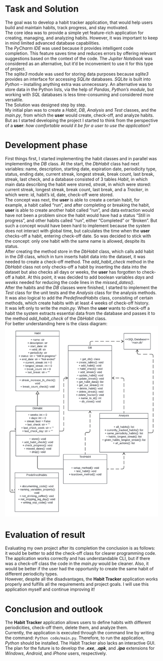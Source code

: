 # Task and Solution

The goal was to develop a habit tracker application, that would help users build and maintain habits, track progress, and stay motivated.<br>
The core idea was to provide a simple yet feature-rich application for creating, managing, and analyzing habits. However, it was important to keep in mind limited advanced database capabilities.<br>
The *PyCharm IDE* was used because it provides intelligent code completion. This feature saves time and reduces errors by offering relevant suggestions based on the context of the code. The *Jupiter Notebook* was considered as an alternative, but it’d be inconvenient to use it for this type of project.<br>
The *sqlite3* module was used for storing data purposes because *sqlite3* provides an interface for accessing *SQLite* databases. *SQLite* is built into *Python* – installing anything extra was unnecessary. An alternative was to store data in the Python lists, via the help of *Pandas*, *Python’s module*, but working with *SQL* databases is less time-consuming and considered more versatile.<br>
The Solution was designed step by step.<br>
My initial plan was to create a *Habit*, *DB*, *Analysis* and *Test* classes, and the *main.py*, from which the **user** would create, check-off, and analyze habits. But as I started developing the project I started to think from the perspective of a **user**: *how comfortable would it be for a user to use the application?*

# Development phase

First things first, I started implementing the habit classes and in parallel was implementing the *DB* class.
At the start, the *DbHabit* class had next variables: name, description, starting date, expiration date, periodicity type, status, ending date, current streak, longest streak, break count, last break, streak, last check, and a database consisted of 3 tables *Habit*, in which main data describing the habit were stored, *streak*, in which were stored: current streak, longest streak, break count, last break, and a *Tracker*, in which were: id, habit’s id, date, check-off were stored.<br>
The concept was next, the **user** is able to create a certain habit, for example, a habit called “run”, and after completing or breaking the habit, **user** is able to create another habit called “run”, and data extraction would have not been a problem since the habit would have had a status “Still in progress”, and other habits called “run”, either “Completed” or “Broken”. But such a concept would have been hard to implement because the system does not interact with global time, but calculates the time when the **user** checks-off a habit, entering check-off date. So was decided to stick with the concept: only one habit with the same name is allowed, despite its status.<br>
After creating the method store in the *DbHabit* class, which calls add habit in the *DB* class, which in turn inserts habit data into the dataset, it was needed to create a check-off method. The *add_habit_check* method in the *DbHabit* class not only checks-off a habit by inserting the data into the dataset but also checks all days or weeks, the **user** has forgotten to check-off a habit. At this point, it was decided to add boolean variables *days* and *weeks* needed for reducing the code lines in the *missed_dates()*.<br>
After the habits and the *DB* classes were finished, I started to implement the *Test* class for the unit tests and the *Analysis* class for the analysis methods. It was also logical to add the *PredefinedHabits* class, consisting of certain methods, which create habits with at least 4 weeks of check-off history.<br>
It was left only to write the *main.py*. When the **user** wants to check-off a habit the system extracts essential data from the database and passes it to the method *add_habit_check* of the *DbHabit* class.<br>
For better understanding here is the class diagram: <br>
![](../diagrams/Class_diagram.png)

# Evaluation of result

Evaluating my own project after its completion the conclusion is as follows: it would be better to add the check-off class for clearer programming code. The application works correctly and has understandable CLI, but if there was a check-off class the code in the *main.py* would be cleaner. Also, it would be better if the user had the opportunity to create the same habit of different periodicity types.<br>
However, despite all the disadvantages, the **Habit Tracker** application works properly and fulfills all the requirements and project goals. I will use this application myself and continue improving it!

# Conclusion and outlook

The **Habit Tracker** application allows users to define habits with different periodicities, check-off them, delete them, and analyze them.<br>
Currently, the application is executed through the command line by writing the command: `Python code/main.py`. Therefore, to run the application, *Python* should be installed. The Habit Tracker also lacks an interactive GUI. The plan for the future is to develop the **_.exe_**, **_.apk_**, and **_.ipa_** extensions for *Windows*, *Android*, and *iPhone* users, respectively.<br>

